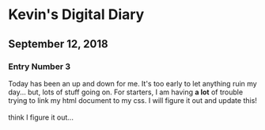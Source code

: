 <!doctype.html>
<html>
<head>
<link href="style.css" ref="stylesheet" type="text/css">
</head>
<body><h1 class="Title">Kevin's Digital Diary</h1>
<h2 class="Date">September 12, 2018</h2>
<h3 class="Entry Number">Entry Number 3</h3>
<p>Today has been an up and down for me. It's too early to let anything ruin my day... but, lots of stuff going on. For starters, I am having <strong>a lot</strong> of trouble trying to link my html document to my css. I will figure it out and update this! <br><br>think I figure it out...</body>
</html>